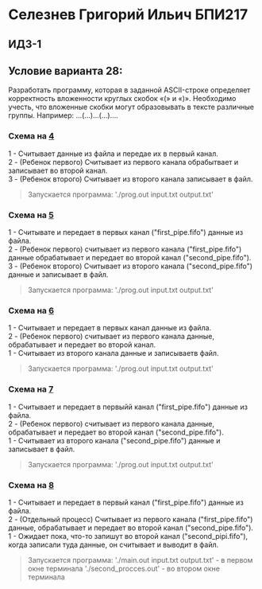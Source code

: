 # Селезнев Григорий Ильич БПИ217
## ИДЗ-1 
## Условие варианта 28:
Разработать программу, которая в заданной ASCII-строке определяет корректность вложенности круглых скобок «(» и «)».
Необходимо учесть, что вложенные скобки могут образовывать в
тексте различные группы. Например: ...(...)...(...)....

### Схема на [4](https://github.com/Grisha1232/OS_IDZ_1/tree/main/for_grade_4)
1 - Cчитывает данные из файла и передае их в первый канал.   
2 - (Ребенок первого) Cчитывает из первого канала обрабытвает и записывает во второй канал.  
3 - (Ребенок второго) Cчитывает из второго канала записывает в файл.  

> Запускается программа: './prog.out input.txt output.txt'


### Схема на [5](https://github.com/Grisha1232/OS_IDZ_1/tree/main/for_grade_5)
1 - Считывате и передает в первых канал ("first_pipe.fifo") данные из файла.  
2 - (Ребенок первого) считывает из первого канала ("first_pipe.fifo") данные обрабатывает и передает во второй канал ("second_pipe.fifo").  
3 - (Ребенок второго) Считывает из второго канала ("second_pipe.fifo") данные и записывает в файл.  

> Запускается программа: './prog.out input.txt output.txt'

### Схема на [6](https://github.com/Grisha1232/OS_IDZ_1/tree/main/for_grade_6)
1 - Считывает и передает в первых канал данные из файла.  
2 - (Ребенок первого) считывает из первого канала данные, обрабатывает и передает во второй канал.  
1 - Считывает из второго канала данные и записываетв файл.  

> Запускается программа: './prog.out input.txt output.txt'

### Схема на [7](https://github.com/Grisha1232/OS_IDZ_1/tree/main/for_grade_7)
1 - Считывает и передает в первыйй канал ("first_pipe.fifo") данные из файла.  
2 - (Ребенок первого) считывает из первого канала данные, обрабатывает и передает во второй канал ("second_pipe.fifo").  
1 - Считывает из второго канала ("second_pipe.fifo") данные и записывает в файл.   

> Запускается программа: './prog.out input.txt output.txt'

### Схема на [8](https://github.com/Grisha1232/OS_IDZ_1/tree/main/for_grade_8)
1 - Считывает и передает в первый канал ("first_pipe.fifo") данные из файла.  
2 - (Отдельный процесс) Считывает из первого канала ("first_pipe.fifo") данные, обрабатывает и передает во второй канал ("second_pipe.fifo").  
1 - Ожидает пока, что-то запишут во второй канал ("second_pipi.fifo"), когда записали туда данные, он считывает и выводит в файл.  

> Запускается программа: './main.out input.txt output.txt' - в первом окне терминала
> './second_procces.out' - во втором окне терминала

